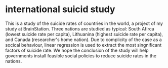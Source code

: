# international suicid study
This is a study of the suicide rates of countries in the world, a project of my study at BrainStation.
Three nations are studied as typical: South Afirca (lowest suicide rate per capita), 
Lithuanina (highest suicide rate per capita), and Canada (researcher's home nation).
Due to complicity of the case as a socical behaviour, linear regression is used to extract the most singnificant 
factors of suicide rate. We hope the conclusion of the study will help governments install feasible social
policies to reduce suicide rates in the nations.

